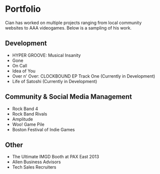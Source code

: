 # Portfolio

Cian has worked on multiple projects ranging from local community websites to AAA videogames. Below is a sampling of his work.

## Development
 + HYPER GROOVE: Musical Insanity
 + Gone
 + On Call
 + Idea of You
 + Over n' Over: CLOCKBOUND EP Track One (Currently in Development)
 + Life of Satoshi (Currently in Development)

## Community & Social Media Management
 + Rock Band 4
 + Rock Band Rivals
 + Amplitude
 + Woo! Game Pile
 + Boston Festival of Indie Games

## Other
 + The Ultimate IMGD Booth at PAX East 2013
 + Allen Business Advisors
 + Tech Sales Recruiters
